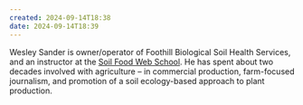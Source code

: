```yaml
---
created: 2024-09-14T18:38
date: 2024-09-14T18:39
---
```

Wesley Sander is owner/operator of Foothill Biological Soil Health Services, and an instructor at the [Soil Food Web School](https://www.soilfoodweb.com/). He has spent about two decades involved with agriculture – in commercial production, farm-focused journalism, and promotion of a soil ecology-based approach to plant production.